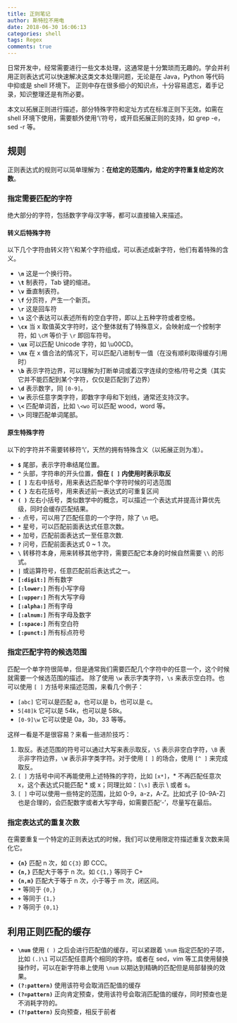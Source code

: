 ```yaml
---
title: 正则笔记
author: 斯特拉不用电
date: 2018-06-30 16:06:13
categories: shell
tags: Regex
comments: true
---
```

日常开发中，经常需要进行一些文本处理，这通常是十分繁琐而无趣的。学会并利用正则表达式可以快速解决这类文本处理问题，无论是在 Java，Python 等代码中抑或是 shell 环境下。
正则中存在很多细小的知识点，十分容易遗忘，着手记录，知识整理还是有所必要。
<!-- more -->

本文以拓展正则进行描述，部分特殊字符和定址方式在标准正则下无效。如需在 shell 环境下使用，需要额外使用‘\\’符号，或开启拓展正则的支持，如 grep -e，sed -r 等。

## 规则 ##

正则表达式的规则可以简单理解为：**在给定的范围内，给定的字符重复给定的次数**。

### 指定需要匹配的字符 ###

绝大部分的字符，包括数字字母汉字等，都可以直接输入来描述。

#### 转义后特殊字符 ####

以下几个字符由转义符‘\\’和某个字符组成，可以表述成新字符，他们有着特殊的含义。

- **`\n`**  这是一个换行符。
- **`\t`**  制表符，Tab 键的缩进。
- **`\v`**  垂直制表符。
- **`\f`**  分页符，产生一个新页。
- **`\r`**  这是回车符
- **`\s`**  这个表达可以表述所有的空白字符，即以上五种字符或者空格。
- **`\cx`**  当 x 取值英文字符时，这个整体就有了特殊意义，会映射成一个控制字符，如 `\cM` 等价于 `\r` 即回车符号。
- **`\ux`**  可以匹配 Unicode 字符，如 \u00CD。
- **`\nx`**  在 x 值合法的情况下，可以匹配八进制专一值（在没有顺利取得缓存引用时）
- **`\b`**  表示字符边界，可以理解为打断单词或着汉字连续的空格/符号之类（其实它并不能匹配到某个字符，仅仅是匹配到了边界）
- **`\d`**  表示数字，同 `[0-9]`。
- **`\w`**  表示任意字类字符，即数字字母和下划线，通常还支持汉字。
- **`\<`**  匹配单词首，比如 `\<wo` 可以匹配 wood，word 等。
- **`\>`**  同理匹配单词尾部。

#### 原生特殊字符 ####

以下的字符并不需要转移符‘\’，天然的拥有特殊含义（以拓展正则为准）。

- **`$`**  尾部，表示字符串结尾位置。
- **`^`**  头部，字符串的开头位置，**但在 `[ ]` 内使用时表示取反**
- **`[ ]`**  左右中括号，用来表达匹配单个字符时候的可选范围
- **`{ }`**  左右花括号，用来表述前一表达式的可重复区间
- **`( )`**  左右小括号，类似数学中的概念，可以描述一个表达式并提高计算优先级，同时会缓存匹配结果。
- **`·`**  点号，可以用了匹配任意的一个字符，除了 `\n` 吧。
- **`*`**  星号，可以匹配前面表达式任意次数。
- **`+`**  加号，匹配前面表达式一至任意次数.
- **`?`**  问号，匹配前面表达式 0 ~ 1 次。
- **`\`**  转移符本身，用来转移其他字符，需要匹配它本身的时候自然需要 `\\` 的形式。
- **`|`**  或运算符号，任意匹配前后表达式之一。
- **`[:digit:]`**  所有数字
- **`[:lower:]`**  所有小写字母
- **`[:upper:]`**  所有大写字母
- **`[:alpha:]`**  所有字母
- **`[:alnum:]`**  所有字母及数字
- **`[:space:]`**  所有空白符
- **`[:punct:]`**  所有标点符号

### 指定匹配字符的候选范围 ###

匹配一个单字符很简单，但是通常我们需要匹配几个字符中的任意一个，这个时候就需要一个候选范围的描述。
除了使用 `\w` 表示字类字符，`\s` 来表示空白符。也可以使用 `[ ]` 方括号来描述范围，来看几个例子：
- `[abc]`  它可以是匹配 a，也可以是 b，也可以是 c。
- `5[48]k`  它可以是 54k，也可以是 58k。
- `[0-9]\w`  它可以使是 0a，3b，33 等等。

这样一看是不是很容易？来看一些进阶技巧：
1. 取反。表述范围的符号可以通过大写来表示取反，`\S` 表示非空白字符，`\B` 表示非字符边界，`\W` 表示非字类字符。对于使用 `[ ]` 的场合，使用 `[^ ]` 来完成取反。
2. `[ ]` 方括号中间不再能使用上述特殊的字符，比如 `[x*]`，\* 不再匹配任意次 x，这个表达式只能匹配 \* 或 x；同理比如：`[\s]` 表示 \\ 或者 s。
3. `[ ]` 中可以使用一些特定的范围，比如 0-9，a-z，A-Z。比如式子 [0-9A-Z] 也是合理的，会匹配数字或者大写字母，如需要匹配‘-’，尽量写在最后。

### 指定表达式的重复次数 ###

在需要重复一个特定的正则表达式的时候，我们可以使用限定符描述重复次数来简化它。
- **`{n}`**  匹配 n 次，如 `C{3}` 即 CCC。
- **`{n,}`**  匹配大于等于 n 次。如 `C{1,}` 等同于 C+
- **`{n,m}`**  匹配大于等于 n 次，小于等于 m 次，闭区间。
- **`*`**  等同于 `{0,}`
- **`+`**  等同于 `{1,}`
- **`?`**  等同于 `{0,1}`

## 利用正则匹配的缓存 ##
- **`\num`**  使用 `( )` 之后会进行匹配值的缓存，可以紧跟着 `\num` 指定匹配的子项，比如 `(.)\1` 可以匹配任意两个相同的字符。或者在 sed，vim 等工具使用替换操作时，可以在新字符串上使用 `\num` 以期达到精确的匹配但是局部替换的效果。
- **`(?:pattern)`**  使用该符号会取消匹配值的缓存
- **`(?=pattern)`**  正向肯定预查，使用该符号会取消匹配值的缓存，同时预查也是不消耗字符的。
- **`(?!pattern)`**  反向预查，相反于前者
